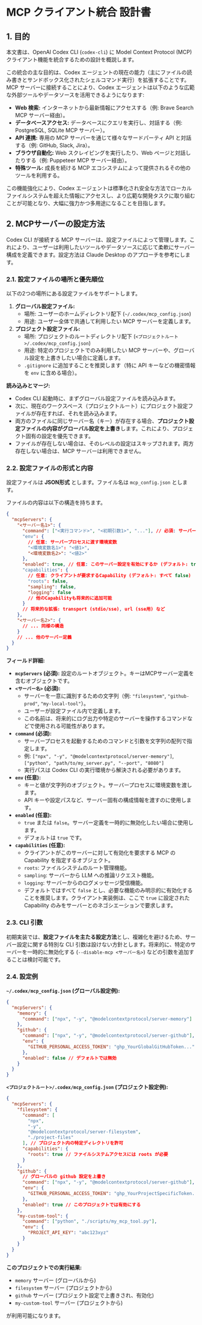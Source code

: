 # MCP クライアント統合 設計書

## 1. 目的

本文書は、OpenAI Codex CLI (`codex-cli`) に Model Context Protocol (MCP) クライアント機能を統合するための設計を概説します。

この統合の主な目的は、Codex エージェントの現在の能力（主にファイルの読み書きとサンドボックス化されたシェルコマンド実行）を拡張することです。MCP サーバーに接続することにより、Codex エージェントは以下のような広範な外部ツールやデータソースを活用できるようになります:

- **Web 検索:** インターネットから最新情報にアクセスする（例: Brave Search MCP サーバー経由）。
- **データベースアクセス:** データベースにクエリを実行し、対話する（例: PostgreSQL, SQLite MCP サーバー）。
- **API 連携:** 専用の MCP サーバーを通じて様々なサードパーティ API と対話する（例: GitHub, Slack, Jira）。
- **ブラウザ自動化:** Web スクレイピングを実行したり、Web ページと対話したりする（例: Puppeteer MCP サーバー経由）。
- **特殊ツール:** 成長を続ける MCP エコシステムによって提供されるその他のツールを利用する。

この機能強化により、Codex エージェントは標準化され安全な方法でローカルファイルシステムを超えた情報にアクセスし、より広範な開発タスクに取り組むことが可能となり、大幅に強力かつ多用途になることを目指します。

## 2. MCPサーバーの設定方法

Codex CLI が接続する MCP サーバーは、設定ファイルによって管理します。これにより、ユーザーは利用したいツールやデータソースに応じて柔軟にサーバー構成を定義できます。設定方法は Claude Desktop のアプローチを参考にします。

### 2.1. 設定ファイルの場所と優先順位

以下の2つの場所にある設定ファイルをサポートします。

1.  **グローバル設定ファイル:**
    - 場所: ユーザーのホームディレクトリ配下 (`~/.codex/mcp_config.json`)
    - 用途: ユーザー全体で共通して利用したい MCP サーバーを定義します。
2.  **プロジェクト設定ファイル:**
    - 場所: プロジェクトのルートディレクトリ配下 (`<プロジェクトルート>/.codex/mcp_config.json`)
    - 用途: 特定のプロジェクトでのみ利用したい MCP サーバーや、グローバル設定を上書きしたい場合に定義します。
    - `.gitignore` に追加することを推奨します（特に API キーなどの機密情報を `env` に含める場合）。

**読み込みとマージ:**

- Codex CLI 起動時に、まずグローバル設定ファイルを読み込みます。
- 次に、現在のワークスペース（プロジェクトルート）にプロジェクト設定ファイルが存在すれば、それを読み込みます。
- 両方のファイルに同じサーバー名（キー）が存在する場合、**プロジェクト設定ファイルの内容がグローバル設定を上書き**します。これにより、プロジェクト固有の設定を優先できます。
- ファイルが存在しない場合は、そのレベルの設定はスキップされます。両方存在しない場合は、MCP サーバーは利用できません。

### 2.2. 設定ファイルの形式と内容

設定ファイルは **JSON形式** とします。ファイル名は `mcp_config.json` とします。

ファイルの内容は以下の構造を持ちます。

```json
{
  "mcpServers": {
    "<サーバー名1>": {
      "command": ["<実行コマンド>", "<初期引数1>", "..."], // 必須: サーバープロセスを起動するコマンドと引数
      "env": {
        // 任意: サーバープロセスに渡す環境変数
        "<環境変数名1>": "<値1>",
        "<環境変数名2>": "<値2>"
      },
      "enabled": true, // 任意: このサーバー設定を有効にするか (デフォルト: true)
      "capabilities": {
        // 任意: クライアントが要求するCapability (デフォルト: すべて false)
        "roots": false,
        "sampling": false,
        "logging": false
        // 他のCapabilityも将来的に追加可能
      }
      // 将来的な拡張: transport (stdio/sse), url (sse用) など
    },
    "<サーバー名2>": {
      // ... 同様の構造
    }
    // ... 他のサーバー定義
  }
}
```

**フィールド詳細:**

- **`mcpServers` (必須):** 設定のルートオブジェクト。キーはMCPサーバー定義を含むオブジェクトです。
- **`<サーバー名>` (必須):**
  - サーバーを一意に識別するための文字列（例: `"filesystem"`, `"github-prod"`, `"my-local-tool"`）。
  - ユーザーが設定ファイル内で定義します。
  - この名前は、将来的にログ出力や特定のサーバーを操作するコマンドなどで使用される可能性があります。
- **`command` (必須):**
  - サーバープロセスを起動するためのコマンドと引数を文字列の配列で指定します。
  - 例: `["npx", "-y", "@modelcontextprotocol/server-memory"]`, `["python", "path/to/my_server.py", "--port", "8080"]`
  - 実行パスは Codex CLI の実行環境から解決される必要があります。
- **`env` (任意):**
  - キーと値が文字列のオブジェクト。サーバープロセスに環境変数を渡します。
  - API キーや設定パスなど、サーバー固有の構成情報を渡すのに使用します。
- **`enabled` (任意):**
  - `true` または `false`。サーバー定義を一時的に無効化したい場合に使用します。
  - デフォルトは `true` です。
- **`capabilities` (任意):**
  - クライアントがこのサーバーに対して有効化を要求する MCP の Capability を指定するオブジェクト。
  - `roots`: ファイルシステムのルート管理機能。
  - `sampling`: サーバーから LLM への推論リクエスト機能。
  - `logging`: サーバーからのログメッセージ受信機能。
  - デフォルトではすべて `false` とし、必要な機能のみ明示的に有効化することを推奨します。クライアント実装側は、ここで `true` に設定された Capability のみをサーバーとのネゴシエーションで要求します。

### 2.3. CLI 引数

初期実装では、**設定ファイルを主たる設定方法**とし、複雑化を避けるため、サーバー設定に関する特別な CLI 引数は設けない方針とします。将来的に、特定のサーバーを一時的に無効化する (`--disable-mcp <サーバー名>`) などの引数を追加することは検討可能です。

### 2.4. 設定例

**`~/.codex/mcp_config.json` (グローバル設定例):**

```json
{
  "mcpServers": {
    "memory": {
      "command": ["npx", "-y", "@modelcontextprotocol/server-memory"]
    },
    "github": {
      "command": ["npx", "-y", "@modelcontextprotocol/server-github"],
      "env": {
        "GITHUB_PERSONAL_ACCESS_TOKEN": "ghp_YourGlobalGitHubToken..." // グローバルなトークン
      },
      "enabled": false // デフォルトでは無効
    }
  }
}
```

**`<プロジェクトルート>/.codex/mcp_config.json` (プロジェクト設定例):**

```json
{
  "mcpServers": {
    "filesystem": {
      "command": [
        "npx",
        "-y",
        "@modelcontextprotocol/server-filesystem",
        "./project-files"
      ], // プロジェクト内の特定ディレクトリを許可
      "capabilities": {
        "roots": true // ファイルシステムアクセスには roots が必要
      }
    },
    "github": {
      // グローバルの github 設定を上書き
      "command": ["npx", "-y", "@modelcontextprotocol/server-github"],
      "env": {
        "GITHUB_PERSONAL_ACCESS_TOKEN": "ghp_YourProjectSpecificToken..." // プロジェクト固有トークン
      },
      "enabled": true // このプロジェクトでは有効にする
    },
    "my-custom-tool": {
      "command": ["python", "./scripts/my_mcp_tool.py"],
      "env": {
        "PROJECT_API_KEY": "abc123xyz"
      }
    }
  }
}
```

**このプロジェクトでの実行結果:**

- `memory` サーバー (グローバルから)
- `filesystem` サーバー (プロジェクトから)
- `github` サーバー (プロジェクト設定で上書きされ、有効化)
- `my-custom-tool` サーバー (プロジェクトから)

が利用可能になります。
